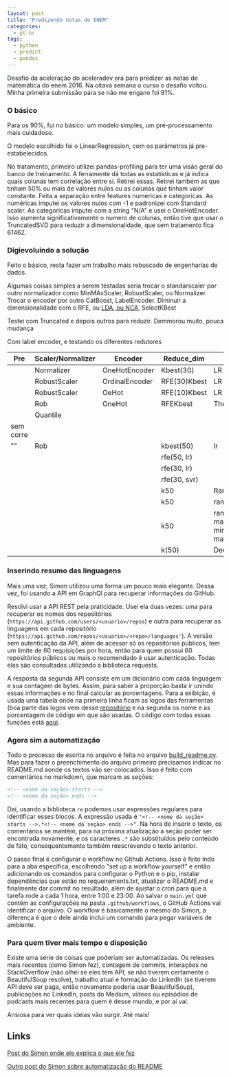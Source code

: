 ```yaml
---
layout: post
title: "Predizendo notas do ENEM"
categories:
  - pt-br
tags:
  - python
  - predict
  - pandas
---
```


Desafio da aceleração do aceleradev era para predizer as notas de matemática do enem 2016. Na oitava semana o curso o desafio voltou. Minha primeira submissão para se não me engano foi 91%.

### O básico

Para os 90%, fui no básico: um modelo simples, um pré-processamento mais cuidadoso.

O modelo escolhido foi o LinearRegression, com os parâmetros já pre-estabelecidos.

No tratamento, primeiro utilizei pandas-profiling para ter uma visão geral do banco de treinamento. A ferramente dá todas as estatísticas e já indica quais colunas tem correlação entre si. Retirei essas. Retirei também as que tinham 50% ou mais de valores nulos ou as colunas que tinham valor constante. Feita a separação entre features numericas e categoricas. As numéricas imputei os valores nulos com -1 e padronizei com Standard scaler. As categoricas imputei com a string "N/A" e usei o OneHotEncoder. Isso aumenta significativamente o numero de colunas, então tive que usar o TruncatedSVD para reduzir a dimensionalidade, que sem tratamento fica 61462.

### Digievoluindo a solução

Feito o básico, resta fazer um trabalho mais rebuscado de engenharias de dados.

Algumas coisas simples a serem testadas seria trocar o standarscaler por outro normalizador como MinMAxScaler, RobustScaler, ou Normalizer. Trocar o encoder por outro CatBoost, LabelEncoder. Diminuir a dimensionalidade com o RFE, ou [LDA, ou NCA](https://scikit-learn.org/stable/auto_examples/neighbors/plot_nca_dim_reduction.html), SelectKBest

Testei com Truncated e depois outros para reduzir. Demmorou muito, pouca mudança

Com label encoder, e testando os diferentes redutores

| Pre       | Scaler/Normalizer | Encoder        | Reduce_dim   | Model                                                                                                         | Score |
| --------- | ----------------- | -------------- | ------------ | ------------------------------------------------------------------------------------------------------------- | ----- |
|           | Normalizer        | OneHotEncoder  | Kbest(30)    | LR                                                                                                            | 91.72 |
|           | RobustScaler      | OrdinalEncoder | RFE(30)Kbest | LR                                                                                                            | 93.28 |
|           | RobustScaler      | OeHot          | RFE(10)Kbest | LR                                                                                                            | 93.25 |
|           | Rob               | OneHot         | RFEKbest     | Theisen                                                                                                       | 92.52 |
|           | Quantile          |                |              |                                                                                                               | 93.07 |
| sem corre |                   |                |              |                                                                                                               | 93.36 |
| ""        | Rob               |                | kbest(50)    | lr                                                                                                            | 93.37 |
|           |                   |                | rfe(50, lr)  |                                                                                                               | 93.31 |
|           |                   |                | rfe(30, lr)  |                                                                                                               | 93.36 |
|           |                   |                | rfe(30, svr) |                                                                                                               | 93.37 |
|           |                   |                | k50          | Random,                                                                                                       | 93.5  |
|           |                   |                | k50          | random                                                                                                        | 93,56 |
|           |                   |                | k50          | random, n_estimators=50, max_depth=4, min_samples_split=4,                                   max_features=0.5 | 93,65 |
|           |                   |                | k(50)        | DecisionT                                                                                                     | 91    |

### Inserindo resumo das linguagens

Mais uma vez, Simon utilizou uma forma um pouco mais elegante. Dessa vez, foi usando a API em GraphQl para recuperar informações do GitHub.

Resolvi usar a API REST pela praticidade. Usei ela duas vezes: uma para recuperar os nomes dos repositórios (`https://api.github.com/users/<usuario>/repos`) e outra para recuperar as linguagens em cada repositório (`https://api.github.com/repos/<usuario>/<repo>/languages'`). A versão sem autenticação da API, além de acessar só os repositórios públicos, tem um limite de 60 requisições por hora, então para quem possui 60 repositórios públicos ou mais o recomendado é usar autenticação. Todas elas são consultadas utilizando a biblioteca requests.

A resposta da segunda API consiste em um dicionário com cada linguagem e sua contagem de bytes. Assim, para saber a proporção basta ir unindo essas informações e no final calcular as porcentagens. Para a exibição, é usada uma tabela onde na primeira linha ficam as logos das ferramentas (boa parte das logos vem desse [repositório](https://github.com/abranhe/programming-languages-logos) e na segunda os nome e as porcentagem de código em que são usadas. O código com todas essas funções está [aqui](https://github.com/nymarya/nymarya/blob/master/repositories.py).

### Agora sim a automatização

Todo o processo de escrita no arquivo é feita no arquivo [build_readme.py](https://github.com/nymarya/nymarya/blob/master/build_readme.py). Mas para fazer o preenchimento do arquivo primeiro precisamos indicar no README.md aonde os textos vão ser colocados. Isso é feito com comentários no markdown, que marcam as seções:

```markdown
<!-- <nome da seção> starts -->
<!-- <nome da seção> ends -->
```

Daí, usando a biblioteca `re` podemos usar expressões regulares para identificar esses blocos. A expressão usada é `"<!-- <nome da seção> starts -->.*<!-- <nome da seção> ends -->"`. Na hora de inserir o texto, os comentários se mantém, para na próxima atualização a seção poder ser encontrada novamente, e os caracteres `.*` são substituídos pelo conteúdo de fato, consequentemente também reescrevendo o texto anterior.

O passo final é configurar o workflow no Github Actions. Isso é feito indo para a aba específica, escolhendo "set up a workflow yourself" e então adicionando os comandos para configurar o Python e o pip, instalar dependências que estão no requeirements.txt, atualizar o README.md e finalmente dar commit no resultado, além de ajustar o cron para que a tarefa rode a cada 1 hora, entre 1:00 e 23:00. Ao salvar o `main.yml` que contém as configurações na pasta `.github/workflows`, o GitHub Actions vai identificar o arquivo. O workflow é basicamente o mesmo do Simon, a diferença é que o dele ainda inclui um comando para pegar variáveis de ambiente.

### Para quem tiver mais tempo e disposição

Existe uma série de coisas que poderiam ser automatizadas. Os releases mais recentes (como Simon fez), contagem de commits, interações no StackOverflow (não olhei se eles tem API, se não tiverem certamente o BeautifulSoup resolve), trabalho atual e formação do LinkedIn (se tiverem API deve ser paga, então novamente poderia usar BeautifulSoup), publicações no LinkedIn, posts do Medium, vídeos ou episódios de podcasts mais recentes para quem é desse mundo, e por aí vai.

Ansiosa para ver quais ideias vão surgir. Até mais!

## Links

[Post do Simon onde ele explica o que ele fez](https://simonwillison.net/2020/Jul/10/self-updating-profile-readme/)

[Outro post do Simon sobre automatização do README](https://simonwillison.net/2020/Apr/20/self-rewriting-readme/)

